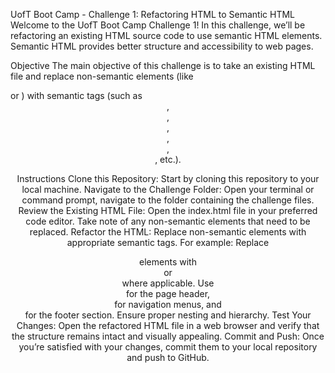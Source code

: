 UofT Boot Camp - Challenge 1: Refactoring HTML to Semantic HTML
Welcome to the UofT Boot Camp Challenge 1! In this challenge, we’ll be refactoring an existing HTML source code to use semantic HTML elements. Semantic HTML provides better structure and accessibility to web pages.

Objective
The main objective of this challenge is to take an existing HTML file and replace non-semantic elements (like <div> or <span>) with semantic tags (such as <header>, <nav>, <main>, <section>, <article>, <footer>, etc.).

Instructions
Clone this Repository: Start by cloning this repository to your local machine.
Navigate to the Challenge Folder: Open your terminal or command prompt, navigate to the folder containing the challenge files.
Review the Existing HTML File: Open the index.html file in your preferred code editor. Take note of any non-semantic elements that need to be replaced.
Refactor the HTML: Replace non-semantic elements with appropriate semantic tags. For example:
Replace <div> elements with <section> or <article> where applicable.
Use <header> for the page header, <nav> for navigation menus, and <footer> for the footer section.
Ensure proper nesting and hierarchy.
Test Your Changes: Open the refactored HTML file in a web browser and verify that the structure remains intact and visually appealing.
Commit and Push: Once you’re satisfied with your changes, commit them to your local repository and push to GitHub.
